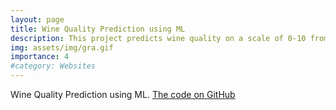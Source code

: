 ```yaml
---
layout: page
title: Wine Quality Prediction using ML
description: This project predicts wine quality on a scale of 0-10 from a set of features as inputs using Random Forest Classifier, Logistic Regression, Naive Bayes Classifier, SVM.
img: assets/img/gra.gif
importance: 4
#category: Websites
---
```


Wine Quality Prediction using ML. [The code on GitHub](https://github.com/ariyanhossain2208/Wine-Quality-Prediction-ML)
